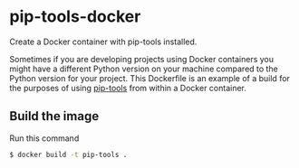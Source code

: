 # pip-tools-docker

Create a Docker container with pip-tools installed.

Sometimes if you are developing projects using Docker containers you might have a different Python version on your machine compared to the Python version for your project. This Dockerfile is an example of a build for the purposes of using [pip-tools](https://pypi.org/project/pip-tools/) from within a Docker container.

## Build the image

Run this command

```bash
$ docker build -t pip-tools .
```
